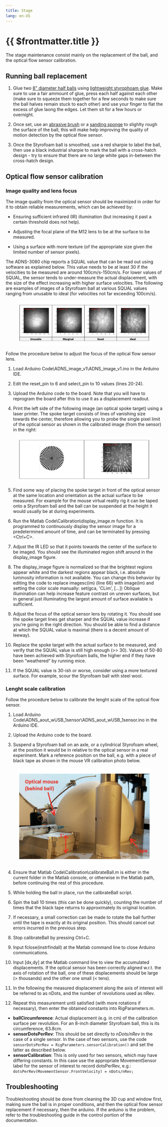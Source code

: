 ```yaml
---
title: Stage
lang: en-US
---
```


# {{ $frontmatter.title }}

The stage maintenance consist mainly on the replacement of the ball, and the optical flow sensor calibration.

## Running ball replacement

1. Glue two [8" diameter half balls](https://www.dickblick.com/items/smooth-foam-crafters-foam-half-ball-8-dia/) using [lightweight styrophoam glue](https://www.amazon.com/FloraCraft-Non-Toxic-Foam-Glue/dp/B000FFUCAI?th=1). Make sure to use a fair ammount of glue, press each half against each other (make sure to squeeze them together for a few seconds to make sure the ball halves remain stuck to each other) and use your finger to flat the excess of glue laong the edges. Let them sit for a few hours or overnight.

2. Once set, use an [abrasive brush](https://www.mcmaster.com/7451T32/) or a [sanding sponge](https://www.mcmaster.com/4023A79/) to slighlty rough the surface of the ball, this will make help improving the quality of motion detection by the optical flow sensor.

3. Once the Styrofoam ball is smoothed, use a red sharpie to label the ball, then use a black industrial sharpie to mark the ball with a cross-hatch design - try to ensure that there are no large white gaps in-between the cross-hatch design.

## Optical flow sensor calibration

### Image quality and lens focus

The image quality from the optical sensor should be maximized in order for it to obtain reliable measurements, which can be achieved by:

* Ensuring sufficient infrared (IR) illumination (but increasing it past a certain threshold does not help).

* Adjusting the focal plane of the M12 lens to be at the surface to be measured.

* Using a surface with more texture (of the appropriate size given the limited number of sensor pixels).

The ADNS-3080 chip reports a SQUAL value that can be read out using software as explained below. This value needs to be at least 30 if the velocities to be measured are around 100cm/s-150cm/s. For lower values of SQUAL, the sensor tends to under-measure the actual displacement, with the size of the effect increasing with higher surface velocities. The following are examples of images of a Styrofoam ball at various SQUAL values ranging from unusable to ideal (for velocities not far exceeding 100cm/s).

<figure>
  <img src='./assets/images/stage/stage-1.png'>
</figure>

Follow the procedure below to adjust the focus of the optical flow sensor lens.

1. Load Arduino Code\ADNS_image_v1\ADNS_image_v1.ino in the Arduino IDE.

2. Edit the reset_pin to 6 and select_pin to 10 values (lines 20-24).

3. Upload the Arduino code to the board. Note that you will have to reprogram the board after this to use it as a displacement readout.

4. Print the left side of the following image (an optical spoke target) using a laser printer. The spoke target consists of lines of vanishing size towards the center, therefore allowing you to probe the single pixel limit of the optical sensor as shown in the calibrated image (from the sensor) in the right:

<figure>
  <img src='./assets/images/stage/stage-2.png'>
</figure>

5. Find some way of placing the spoke target in front of the optical sensor at the same location and orientation as the actual surface to be measured. For example for the mouse virtual reality rig it can be taped onto a Styrofoam ball and the ball can be suspended at the height it would usually be at during experiments.

6. Run the Matlab Code\Calibration\display_image.m function. It is programmed to continuously display the sensor image for a predetermined amount of time, and can be terminated by pressing <Ctrl+C>.

7. Adjust the IR LED so that it points towards the center of the surface to be imaged. You should see the illuminated region shift around in the display_image figure.

8. The display_image figure is normalized so that the brightest regions appear white and the darkest regions appear black, i.e. absolute luminosity information is not available. You can change this behavior by editing the code to replace imagesc(im) (line 66) with image(im) and setting the color scale manually: set(gca, 'CLim', […])
Oblique illumination can help increase feature contrast on uneven surfaces, but in general just illuminating the largest amount of surface available is sufficient.

9. Adjust the focus of the optical sensor lens by rotating it. You should see the spoke target lines get sharper and the SQUAL value increase if you’re going in the right direction. You should be able to find a distance at which the SQUAL value is maximal (there is a decent amount of leeway).

10. Replace the spoke target with the actual surface to be measured, and verify that the SQUAL value is still high enough (>> 30). Values of 50-80 have been achieved with Styrofoam balls, the higher end if they have been “weathered” by running mice.

11. If the SQUAL value is 30-ish or worse, consider using a more textured surface. For example, scour the Styrofoam ball with steel wool.

### Lenght scale calibration

Follow the procedure below to calibrate the lenght scale of the optical flow sensor.

1. Load Arduino Code\ADNS_aout_wUSB_1sensor\ADNS_aout_wUSB_1sensor.ino in the Arduino IDE.

2. Upload the Arduino code to the board.

3. Suspend a Styrofoam ball on an axle, or a cylindrical Styrofoam wheel, at the position it would be in relative to the optical sensor in a real experiment. Mark a reference position on the ball, e.g. with a piece of black tape as shown in the mouse VR calibration photo below.

<figure>
  <img src='./assets/images/stage/stage-3.png'>
</figure>

4. Ensure that Matlab Code\Calibration\calibrateBall.m is either in the current folder in the Matlab console, or otherwise in the Matlab path, before continuing the rest of this procedure.

5. While holding the ball in place, run the calibrateBall script.

6. Spin the ball 10 times (this can be done quickly), counting the number of times that the black tape returns to approximately its original location.

7. If necessary, a small correction can be made to rotate the ball further until the tape is exactly at its original position. This should cancel out errors incurred in the previous step.

8. Stop calibrateBall by pressing Ctrl+C.

9. Input fclose(instrfindall) at the Matlab command line to close Arduino communications.

10. Input [dx,dy] at the Matlab command line to view the accumulated displacements. If the optical sensor has been correctly aligned w.r.t. the axis of rotation of the ball, one of these displacements should be large (> thousands) and the other one small (< tens).

11. In the following the measured displacement along the axis of interest will be referred to as nDots, and the number of revolutions used as nRev.

12. Repeat this measurement until satisfied (with more rotations if necessary), then enter the obtained constants into RigParameters.m.

* **ballCircumference**: Actual displacement (e.g. in cm) of the calibration surface per revolution. For an 8-inch diameter Styrofoam ball, this is its circumference, 63.8cm.
* **sensorDotsPerRev**: This should be set directly to *nDots/nRev* in the case of a single sensor. In the case of two sensors, use the code `sensorDotsPerRev = RigParameters.sensorCalibration()` and set the latter as described below.
* **sensorCalibration**: This is only used for two sensors, which may have differing constants. In this case use the appropriate MovementSensor label for the sensor of interest to record dotsPerRev, e.g.: `dotsPerRev(MovementSensor.FrontVelocity) = nDots/nRev;`

## Troubleshooting

Troubleshooting should be done from cleaning the 3D cup and window first, making sure the ball is in proper conditions, and then the optical flow sensor replacement if necessary, then the arduino. If the arduino is the problem, refer to the troubleshooting guide in the control portion of the documentation.